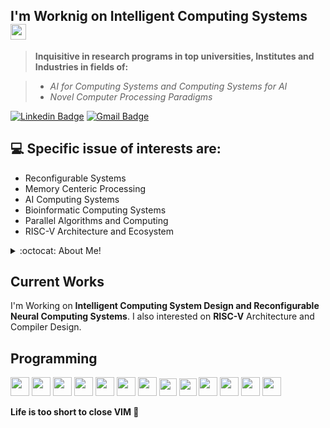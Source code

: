 ## I'm Worknig on Intelligent Computing Systems <img src="https://media.giphy.com/media/hvRJCLFzcasrR4ia7z/giphy.gif" width="25px">

> **Inquisitive in research programs in top universities, Institutes and Industries in fields of:**

> * *AI for Computing Systems and Computing Systems for AI*
> * *Novel Computer Processing Paradigms*


[![Linkedin Badge](https://img.shields.io/badge/-alimpk-blue?style=flat-square&logo=Linkedin&logoColor=whi)](https://linkedin.com/in/aliemo) [![Gmail Badge](https://img.shields.io/badge/-aliemohammadpour@gmail.com-c14438?style=flat-square&logo=Gmail&logoColor=white&link=mailto:aliemohammadpour@gmail.com)](mailto:aliemohammadpour@gmail.com)
<!-- <p align="left"> <img src="https://komarev.com/ghpvc/?username=alimpk" alt="alimpk" /> </p>
 -->

## :computer: Specific issue of interests are:
* Reconfigurable Systems
* Memory Centeric Processing
* AI Computing Systems
* Bioinformatic Computing Systems
* Parallel Algorithms and Computing
* RISC-V Architecture and Ecosystem

<details>
<summary>:octocat: About Me!</summary>

![Top Langs](https://github-readme-stats.vercel.app/api/top-langs/?username=alimpk&layout=compact&hide=css,html)

![Ali's Github Stats](https://github-readme-stats.vercel.app/api?username=alimpk&count_private=true&show_icons=true&theme=monokai&hide=[%22issues%22])

</details>

## Current Works
I'm Working on **Intelligent Computing System Design and Reconfigurable Neural Computing Systems**. I also interested on **RISC-V** Architecture and Compiler Design.

## Programming
<img src = 'https://github.com/alimpk/raw/blob/main/logo/tech/c.svg' width='30'/> <img src = 'https://github.com/alimpk/raw/blob/main/logo/tech/cpp.svg' width='30'/> <img src = 'https://github.com/alimpk/raw/blob/main/logo/tech/python2.png' height='30'/> <img src = 'https://github.com/alimpk/raw/blob/main/logo/tech/git.svg' width='30'/> <img src='https://github.com/alimpk/raw/blob/main/logo/tech/qt2016.png' height=30> <img src='https://github.com/alimpk/raw/blob/main/logo/tech/cuda.png' height=30> <img src='https://github.com/alimpk/raw/blob/main/logo/tech/opencl.svg' height=30> <img src='https://github.com/alimpk/raw/blob/main/logo/tech/openmp.png' height=28> <img src='https://github.com/alimpk/raw/blob/main/logo/tech/systemverilog.png' height=28> <img src='https://github.com/alimpk/raw/blob/main/logo/tech/vivado.png' height=30> <img src='https://github.com/alimpk/raw/blob/main/logo/tech/quartusprime.png' height=30> <img src='https://github.com/alimpk/raw/blob/main/logo/tech/openvino.png' height=30> <img src='https://github.com/alimpk/raw/blob/main/logo/tech/onnx_logo_main.png' height=30>
 
**Life is too short to close VIM 🤔**
